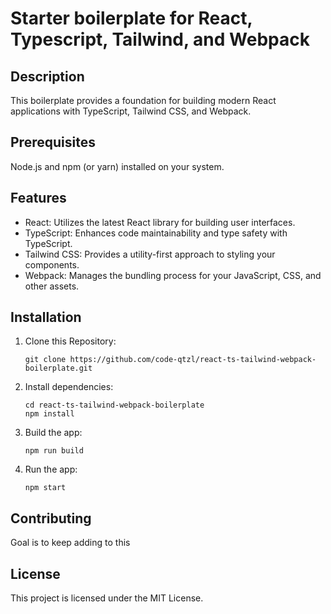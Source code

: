 # Starter boilerplate for React, Typescript, Tailwind, and Webpack

## Description

This boilerplate provides a foundation for building modern React applications with TypeScript, Tailwind CSS, and Webpack.

## Prerequisites

Node.js and npm (or yarn) installed on your system.

## Features

-   React: Utilizes the latest React library for building user interfaces.
-   TypeScript: Enhances code maintainability and type safety with TypeScript.
-   Tailwind CSS: Provides a utility-first approach to styling your components.
-   Webpack: Manages the bundling process for your JavaScript, CSS, and other assets.

## Installation

1. Clone this Repository:

    ```
    git clone https://github.com/code-qtzl/react-ts-tailwind-webpack-boilerplate.git
    ```

2. Install dependencies:

    ```
    cd react-ts-tailwind-webpack-boilerplate
    npm install
    ```

3. Build the app:

    ```
    npm run build
    ```

4. Run the app:

    ```
    npm start
    ```

## Contributing

Goal is to keep adding to this

## License

This project is licensed under the MIT License.
